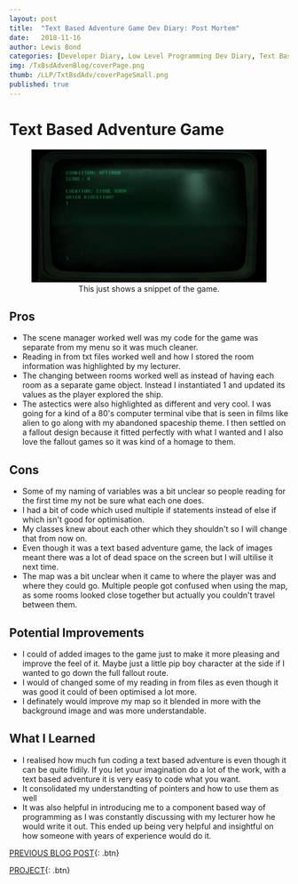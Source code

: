 ```yaml
---
layout: post
title:  "Text Based Adventure Game Dev Diary: Post Mortem"
date:   2018-11-16
author: Lewis Bond
categories: [Developer Diary, Low Level Programming Dev Diary, Text Based Adventure Dev Diary, Post Mortem]
img: /TxBsdAdvenBlog/coverPage.png
thumb: /LLP/TxtBsdAdv/coverPageSmall.png
published: true
---
```


<!--more-->
# Text Based Adventure Game

<center>
<figure>
    <a href="/assets/img/blog/TxBsdAdvenBlog/TBAG.gif"><img src="/assets/img/blog/TxBsdAdvenBlog/TBAG.gif"></a>
    <figcaption>This just shows a snippet of the game.</figcaption>
</figure>
</center>

## Pros
<ul>
    <li>The scene manager worked well was my code for the game was separate from my menu so it was much cleaner.</li>
    <li>Reading in from txt files worked well and how I stored the room information was highlighted by my lecturer.</li>
    <li>The changing between rooms worked well as instead of having each room as a separate game object. Instead I instantiated 1 and updated its values as the player explored the ship.</li>
    <li>The astectics were also highlighted as different and very cool. I was going for a kind of a 80's computer terminal vibe that is seen in films like alien to go along with my abandoned spaceship theme. I then settled on a fallout design because it fitted perfectly with what I wanted and I also love the fallout games so it was kind of a homage to them.</li>
</ul>

## Cons
<ul>
<li>Some of my naming of variables was a bit unclear so people reading for the first time my not be sure what each one does.</li>
    <li>I had a bit of code which used multiple if statements instead of else if which isn't good for optimisation.</li>
    <li>My classes knew about each other which they shouldn't so I will change that from now on.</li>
    <li>Even though it was a text based adventure game, the lack of images meant there was a lot of dead space on the screen but I will ultilise it next time.</li>
    <li>The map was a bit unclear when it came to where the player was and where they could go. Multiple people got confused when using the map, as some rooms looked close together but actually you couldn't travel between them.</li>
</ul>

## Potential Improvements
<ul>
    <li>I could of added images to the game just to make it more pleasing and improve the feel of it. Maybe just a little pip boy character at the side if I wanted to go down the full fallout route.</li>
    <li>I would of changed some of my reading in from files as even though it was good it could of been optimised a lot more.</li>
    <li>I definately would improve my map so it blended in more with the background image and was more understandable.</li>
</ul>

## What I Learned
<ul>
    <li>I realised how much fun coding a text based adventure is even though it can be quite fidily. If you let your imagination do a lot of the work, with a text based adventure it is very easy to code what you want.</li>
    <li>It consolidated my understandting of pointers and how to use them as well</li>
    <li>It was also helpful in introducing me to a component based way of programming as I was constantly discussing with my lecturer how he would write it out. This ended up being very helpful and insightful on how someone with years of experience would do it.</li>
</ul>


[PREVIOUS BLOG POST](https://lbondi7.github.io/developer%20diary/low%20level%20programming%20dev%20diary/text%20based%20adventure%20dev%20diary/llp-dd-TBAG-5){: .btn}

[PROJECT](https://lbondi7.github.io/projects/LLP-TBAG/){: .btn}
